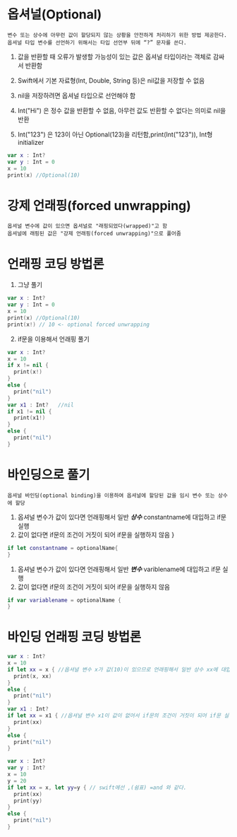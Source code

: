 # 옵셔널(Optional)

    변수 또는 상수에 아무런 값이 할당되지 않는 상황을 안전하게 처리하기 위한 방법 제공한다.
    옵셔널 타입 변수를 선언하기 위해서는 타입 선언부 뒤에 “?” 문자를 쓴다.


1. 값을 반환할 때 오류가 발생할 가능성이 있는 값은 옵셔널 타입이라는 객체로 감싸서 반환함

2. Swift에서 기본 자료형(Int, Double, String 등)은 nil값을 저장할 수 없음

3. nil을 저장하려면 옵셔널 타입으로 선언해야 함

4. Int("Hi") 은 정수 값을 반환할 수 없음, 아무런 값도 반환할 수 없다는 의미로 nil을 반환 

5. Int("123") 은 123이 아닌 Optional(123)을 리턴함,print(Int("123")), Int형 initializer

```swift
var x : Int?
var y : Int = 0
x = 10
print(x) //Optional(10)
```

# 강제 언래핑(forced unwrapping)

    옵셔널 변수에 값이 있으면 옵셔널로 "래핑되었다(wrapped)"고 함
    옵셔널에 래핑된 값은 "강제 언래핑(forced unwrapping)"으로 풀어줌

# 언래핑 코딩 방법론

1. 그냥 풀기
```swift
var x : Int?
var y : Int = 0
x = 10
print(x) //Optional(10)
print(x!) // 10 <- optional forced unwrapping
```
2. if문을 이용해서 언래핑 풀기
```swift
var x : Int?
x = 10
if x != nil {
  print(x!)
} 
else {
  print("nil")
}
var x1 : Int?   //nil
if x1 != nil {
  print(x1!)
} 
else {
  print("nil")
}

```

# 바인딩으로 풀기

    옵셔널 바인딩(optional binding)을 이용하여 옵셔널에 할당된 값을 임시 변수 또는 상수에 할당


1. 옵셔널 변수가 값이 있다면 언래핑해서 일반 ***상수*** constantname에 대입하고 if문 실행
2. 값이 없다면 if문의 조건이 거짓이 되어 if문을 실행하지 않음
}
```swift
if let constantname = optionalName{
}
```
1. 옵셔널 변수가 값이 있다면 언래핑해서 일반 ***변수*** variblename에 대입하고 if문 실행
2. 값이 없다면 if문의 조건이 거짓이 되어 if문을 실행하지 않음
```swift
if var variablename = optionalName {
}
```

# 바인딩 언래핑 코딩 방법론

```swift
var x : Int?
x = 10
if let xx = x { //옵셔널 변수 x가 값(10)이 있으므로 언래핑해서 일반 상수 xx에 대입하고 if문 실행
  print(x, xx)
} 
else {
  print("nil")
}
var x1 : Int?
if let xx = x1 { //옵셔널 변수 x1이 값이 없어서 if문의 조건이 거짓이 되어 if문 실행하지 않고 else로 감
  print(xx)
} 
else {
  print("nil")
}
```

```swift
var x : Int?
var y : Int?
x = 10
y = 20
if let xx = x, let yy=y { // swift에선 ,(쉼표) =and 와 같다.
  print(xx)
  print(yy)
} 
else {
  print("nil")
}
```